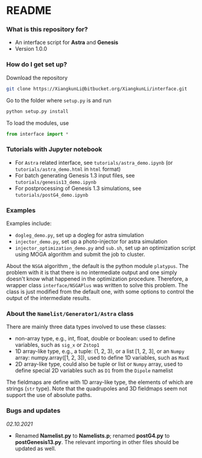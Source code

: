 # README #


### What is this repository for? ###

* An interface script for **Astra** and **Genesis**
* Version 1.0.0

### How do I get set up? ###

Download the repository

```bash
git clone https://XiangkunLi@bitbucket.org/XiangkunLi/interface.git
```

Go to the folder where `setup.py` is and run

```bash
python setup.py install
```

To load the modules, use

```python
from interface import *
```


### Tutorials with Jupyter notebook ###
- For `Astra` related interface, see `tutorials/astra_demo.ipynb`  (or `tutorials/astra_demo.html` in `html` format)
- For batch generating Genesis 1.3 input files, see `tutorials/genesis13_demo.ipynb`
- For postprocessing of Genesis 1.3 simulations, see `tutorials/postG4_demo.ipynb`


### Examples ###

Examples include:

- `dogleg_demo.py`, set up a dogleg for astra simulation
- `injector_demo.py`, set up a photo-injector for astra simulation
- `injector_optimization_demo.py` and `sub.sh`, set up an optimization script using MOGA algorithm and submit the job to cluster.

About the `NSGA` algorithm , the default is the python module `platypus`. The problem with it is that there is no intermediate 
output and one simply doesn't know what happened in the optimization procedure. Therefore, a wrapper class `interface/NSGAPlus` was 
written to solve this problem. The class is just modified from the default one, with some options to control the output of the intermediate results.

### About the `Namelist/Generator1/Astra` class ###

There are mainly three data types involved to use these classes:

- non-array type, e.g., int, float, double or boolean: used to define variables, such as `sig_x` or `Zstop1`
- 1D array-like type, e.g., a tuple: (1, 2, 3), or a list [1, 2, 3], or an `Numpy` array: numpy.array([1, 2, 3]), used to define 1D variables, such as `MaxE`
- 2D array-like type, could also be tuple or list or `Numpy` array, used to define special 2D variables such as `D1` from the `Dipole` namelist

The fieldmaps are define with 1D array-like type, the elements of which are strings (`str` type). 
Note that the quadrupoles and 3D fieldmaps seem not support the use of absolute paths.

### Bugs and updates

*02.10.2021*

- Renamed **Namelist.py** to **Namelists.p**; renamed **postG4.py** to **postGenesis13.py**. The relevant importing in other files should be updated as well.